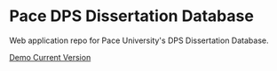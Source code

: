 # Pace DPS Dissertation Database

Web application repo for Pace University's DPS Dissertation Database.

[Demo Current Version](http://www.mattdesimini.com/sites/in-progress/dps/#/)
